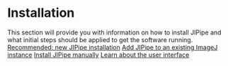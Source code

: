 # Installation

<section-starting-page>
<title>
JIPipe installation and initial setup
</title>
<description>
This section will provide you with information on how to install JIPipe and what initial steps should be applied to get the software running.
</description>
<spotlight>
<a href="Prepackaged-JIPipe.md" type="start" summary="We provide prepackaged JIPipe versions that work out-of-the-box">Recommended: new JIPipe installation</a>
<a href="ImageJ-update-site.md" type="tools" summary="You can install the newest JIPipe version into an existing ImageJ instance if you are willing to apply additional steps">Add JIPipe to an existing ImageJ instance</a>
</spotlight>
<primary>
<title>
Useful for special cases
</title>
<a href="Manual-installation.md" summary="Install a specific or custom-built version of JIPipe into an existing ImageJ instance">Install JIPipe manually</a>
</primary>
<secondary>
<title>
After the installation
</title>
<a href="User-interface.md" summary="We highly recommend to read through the user interface guide to learn where you can find all functions">Learn about the user interface</a>
</secondary>
</section-starting-page>